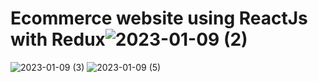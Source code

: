# Ecommerce website using ReactJs with Redux![2023-01-09 (2)](https://user-images.githubusercontent.com/80100728/211359213-0e87c334-c91c-4058-b17a-8eb950d09cc5.png)
![2023-01-09 (3)](https://user-images.githubusercontent.com/80100728/211359286-e519c9a8-e31a-4671-b3c4-420837966e06.png)
![2023-01-09 (5)](https://user-images.githubusercontent.com/80100728/211359383-19e4493a-be5f-4b69-ab3f-01b22c5ccdd4.png)

